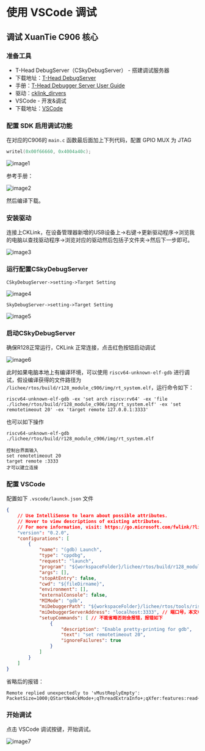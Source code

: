 # 使用 VSCode 调试

## 调试 XuanTie C906 核心

### 准备工具

- T-Head DebugServer（CSkyDebugServer） - 搭建调试服务器
- 下载地址：[T-Head DebugServer](https://xuantie.t-head.cn/community/download?id=4202772147627692032)
- 手册：[T-Head Debugger Server User Guide](https://xuantie.t-head.cn/community/download?id=4170589434888130560)
- 驱动：[cklink_dirvers](https://xuantie.t-head.cn/community/download?id=689487495854817280)
- VSCode - 开发&调试
- 下载地址：[VSCode](https://code.visualstudio.com/)

### 配置 SDK 启用调试功能

在对应的C906的 `main.c` 函数最后面加上下列代码，配置 GPIO MUX 为 JTAG

```c
writel(0x00f66660, 0x4004a40c);
```

![image1](http://photos.100ask.net/aw-r128-docs/rtos/developer-guide/part4/chapter2/image1.jpg)

参考手册：

![image2](http://photos.100ask.net/aw-r128-docs/rtos/developer-guide/part4/chapter2/image2.jpg)

然后编译下载。

### 安装驱动

连接上CKLink，在设备管理器新增的USB设备上->右键->更新驱动程序->浏览我的电脑以查找驱动程序->浏览对应的驱动然后包括子文件夹->然后下一步即可。

![image3](http://photos.100ask.net/aw-r128-docs/rtos/developer-guide/part4/chapter2/image3.jpg)

### 运行配置CSkyDebugServer

```
CSkyDebugServer->setting->Target Setting
```

![image4](http://photos.100ask.net/aw-r128-docs/rtos/developer-guide/part4/chapter2/image4.jpg)

```
SkyDebugServer->setting->Target Setting
```

![image5](http://photos.100ask.net/aw-r128-docs/rtos/developer-guide/part4/chapter2/image5.jpg)

### 启动CSkyDebugServer

确保R128正常运行，CKLink 正常连接，点击红色按钮启动调试

![image6](http://photos.100ask.net/aw-r128-docs/rtos/developer-guide/part4/chapter2/image6.jpg)

此时如果电脑本地上有编译环境，可以使用 `riscv64-unknown-elf-gdb` 进行调试，假设编译获得的文件路径为 `/lichee/rtos/build/r128_module_c906/img/rt_system.elf`，运行命令如下：

```
riscv64-unknown-elf-gdb -ex 'set arch riscv:rv64' -ex 'file ./lichee/rtos/build/r128_module_c906/img/rt_system.elf' -ex 'set remotetimeout 20' -ex 'target remote 127.0.0.1:3333'
```

也可以如下操作

```
riscv64-unknown-elf-gdb ./lichee/rtos/build/r128_module_c906/img/rt_system.elf

控制台界面输入
set remotetimeout 20
target remote :3333
才可以建立连接
```

### 配置 VSCode

配置如下 `.vscode/launch.json` 文件

```json
{
    // Use IntelliSense to learn about possible attributes.
    // Hover to view descriptions of existing attributes.
    // For more information, visit: https://go.microsoft.com/fwlink/?linkid=830387
    "version": "0.2.0",
    "configurations": [
        {
            "name": "(gdb) Launch",
            "type": "cppdbg",
            "request": "launch",
            "program": "${workspaceFolder}/lichee/rtos/build/r128_module_c906/img/rt_system.elf", // 对应板子方案的elf文件
            "args": [],
            "stopAtEntry": false,
            "cwd": "${fileDirname}",
            "environment": [],
            "externalConsole": false,
            "MIMode": "gdb",
            "miDebuggerPath": "${workspaceFolder}/lichee/rtos/tools/riscv64-elf-x86_64-20201104/bin/riscv64-unknown-elf-gdb",
            "miDebuggerServerAddress": "localhost:3333", // 端口号，本文电脑的CSkyDebugServer端口3333
            "setupCommands": [ // 不能省略否则会报错，报错如下
                {
                    "description": "Enable pretty-printing for gdb",
                    "text": "set remotetimeout 20",
                    "ignoreFailures": true
                }
            ]
        }
    ]
}
```

省略后的报错：

```
Remote replied unexpectedly to 'vMustReplyEmpty': PacketSize=1000;QStartNoAckMode+;qThreadExtraInfo+;qXfer:features:read+
```

### 开始调试

点击 VSCode 调试按键，开始调试。

![image7](http://photos.100ask.net/aw-r128-docs/rtos/developer-guide/part4/chapter2/image7.jpg)


